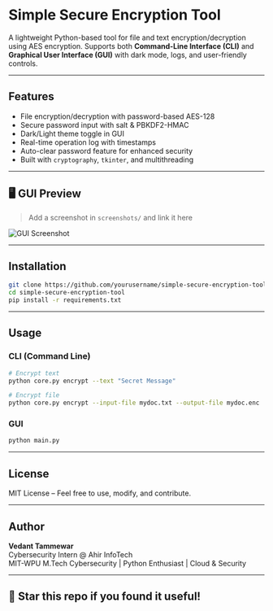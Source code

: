 # Simple Secure Encryption Tool

A lightweight Python-based tool for file and text encryption/decryption using AES encryption. Supports both **Command-Line Interface (CLI)** and **Graphical User Interface (GUI)** with dark mode, logs, and user-friendly controls.

---

## Features

-  File encryption/decryption with password-based AES-128
-  Secure password input with salt & PBKDF2-HMAC
-  Dark/Light theme toggle in GUI
-  Real-time operation log with timestamps
-  Auto-clear password feature for enhanced security
-  Built with `cryptography`, `tkinter`, and multithreading

---

## 🖥 GUI Preview

> Add a screenshot in `screenshots/` and link it here

![GUI Screenshot](screenshots/demo.png)

---

##  Installation

```bash
git clone https://github.com/yourusername/simple-secure-encryption-tool.git
cd simple-secure-encryption-tool
pip install -r requirements.txt
```

---

##  Usage

### CLI (Command Line)

```bash
# Encrypt text
python core.py encrypt --text "Secret Message"

# Encrypt file
python core.py encrypt --input-file mydoc.txt --output-file mydoc.enc
```

### GUI

```bash
python main.py
```

---

##  License

MIT License – Feel free to use, modify, and contribute.

---

##  Author

**Vedant Tammewar**  
Cybersecurity Intern @ Ahir InfoTech  
MIT-WPU M.Tech Cybersecurity | Python Enthusiast | Cloud & Security

---

## 🌟 Star this repo if you found it useful!
